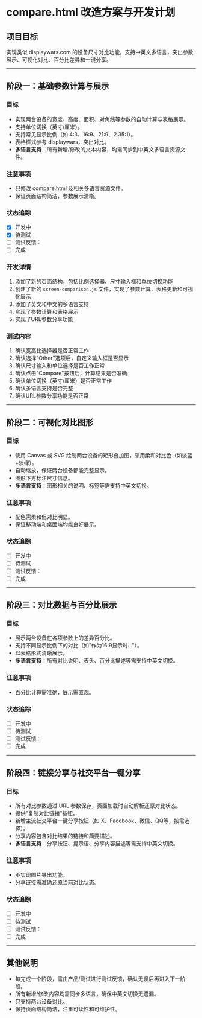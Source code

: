 # compare.html 改造方案与开发计划

## 项目目标
实现类似 displaywars.com 的设备尺寸对比功能，支持中英文多语言，突出参数展示、可视化对比、百分比差异和一键分享。

---

## 阶段一：基础参数计算与展示
### 目标
- 实现两台设备的宽度、高度、面积、对角线等参数的自动计算与表格展示。
- 支持单位切换（英寸/厘米）。
- 支持常见显示比例（如 4:3、16:9、21:9、2.35:1）。
- 表格样式参考 displaywars，突出对比。
- **多语言支持**：所有新增/修改的文本内容，均需同步到中英文多语言资源文件。

### 注意事项
- 只修改 compare.html 及相关多语言资源文件。
- 保证页面结构简洁，参数展示清晰。

### 状态追踪
- [x] 开发中
- [x] 待测试
- [ ] 测试反馈：
- [ ] 完成

### 开发详情
1. 添加了新的页面结构，包括比例选择器、尺寸输入框和单位切换功能
2. 创建了新的 `screen-comparison.js` 文件，实现了参数计算、表格更新和可视化展示
3. 添加了英文和中文的多语言支持
4. 实现了参数计算和表格展示
5. 实现了URL参数分享功能

### 测试内容
1. 确认宽高比选择器是否正常工作
2. 确认选择"Other"选项后，自定义输入框是否显示
3. 确认尺寸输入和单位选择是否工作正常
4. 确认点击"Compare"按钮后，计算结果是否准确
5. 确认单位切换（英寸/厘米）是否正常工作
6. 确认多语言支持是否完整
7. 确认URL参数分享功能是否正常

---

## 阶段二：可视化对比图形
### 目标
- 使用 Canvas 或 SVG 绘制两台设备的矩形叠加图，采用柔和对比色（如淡蓝+淡绿）。
- 自动缩放，保证两台设备都能完整显示。
- 图形下方标注尺寸信息。
- **多语言支持**：图形相关的说明、标签等需支持中英文切换。

### 注意事项
- 配色需柔和但对比明显。
- 保证移动端和桌面端均能良好展示。

### 状态追踪
- [ ] 开发中
- [ ] 待测试
- [ ] 测试反馈：
- [ ] 完成

---

## 阶段三：对比数据与百分比展示
### 目标
- 展示两台设备在各项参数上的差异百分比。
- 支持不同显示比例下的对比（如"作为16:9显示时…"）。
- 以表格形式清晰展示。
- **多语言支持**：所有对比说明、表头、百分比描述等需支持中英文切换。

### 注意事项
- 百分比计算需准确，展示需直观。

### 状态追踪
- [ ] 开发中
- [ ] 待测试
- [ ] 测试反馈：
- [ ] 完成

---

## 阶段四：链接分享与社交平台一键分享
### 目标
- 所有对比参数通过 URL 参数保存，页面加载时自动解析还原对比状态。
- 提供"复制对比链接"按钮。
- 新增主流社交平台一键分享按钮（如 X、Facebook、微信、QQ等，按需选择）。
- 分享内容包含对比结果的链接和简要描述。
- **多语言支持**：分享按钮、提示语、分享内容描述等需支持中英文切换。

### 注意事项
- 不实现图片导出功能。
- 分享链接需准确还原当前对比状态。

### 状态追踪
- [ ] 开发中
- [ ] 待测试
- [ ] 测试反馈：
- [ ] 完成

---

## 其他说明
- 每完成一个阶段，需由产品/测试进行测试反馈，确认无误后再进入下一阶段。
- 所有新增/修改内容均需同步多语言，确保中英文切换无遗漏。
- 只支持两台设备对比。
- 保持页面结构简洁，注重可读性和可维护性。 